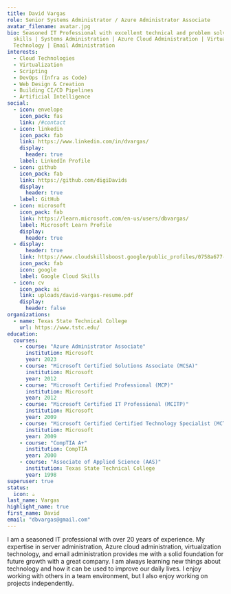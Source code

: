 ```yaml
---
title: David Vargas
role: Senior Systems Administrator / Azure Administrator Associate
avatar_filename: avatar.jpg
bio: Seasoned IT Professional with excellent technical and problem solving
  skills | Systems Administration | Azure Cloud Administration | Virtualization
  Technology | Email Administration
interests:
  - Cloud Technologies
  - Virtualization
  - Scripting
  - DevOps (Infra as Code)
  - Web Design & Creation
  - Building CI/CD Pipelines
  - Artificial Intelligence
social:
  - icon: envelope
    icon_pack: fas
    link: /#contact
  - icon: linkedin
    icon_pack: fab
    link: https://www.linkedin.com/in/dvargas/
    display:
      header: true
    label: LinkedIn Profile
  - icon: github
    icon_pack: fab
    link: https://github.com/digiDavids
    display:
      header: true
    label: GitHub
  - icon: microsoft
    icon_pack: fab
    link: https://learn.microsoft.com/en-us/users/dbvargas/
    label: Microsoft Learn Profile
    display:
      header: true
  - display:
      header: true
    link: https://www.cloudskillsboost.google/public_profiles/0758a677-3270-47f7-b829-ac0085e0cf38
    icon_pack: fab
    icon: google
    label: Google Cloud Skills
  - icon: cv
    icon_pack: ai
    link: uploads/david-vargas-resume.pdf
    display:
      header: false
organizations:
  - name: Texas State Technical College
    url: https://www.tstc.edu/
education:
  courses:
    - course: "Azure Administrator Associate"
      institution: Microsoft
      year: 2023
    - course: "Microsoft Certified Solutions Associate (MCSA)"
      institution: Microsoft
      year: 2012
    - course: "Microsoft Certified Professional (MCP)"
      institution: Microsoft
      year: 2012
    - course: "Microsoft Certified IT Professional (MCITP)"
      institution: Microsoft
      year: 2009
    - course: "Microsoft Certified Certified Technology Specialist (MCTS)"
      institution: Microsoft
      year: 2009
    - course: "CompTIA A+"
      institution: CompTIA
      year: 2000
    - course: "Associate of Applied Science (AAS)"
      institution: Texas State Technical College
      year: 1998
superuser: true
status:
  icon: ☕️
last_name: Vargas
highlight_name: true
first_name: David
email: "dbvargas@gmail.com"
---
```

<!--StartFragment-->

I am a seasoned IT professional with over 20 years of experience. My expertise in server administration, Azure cloud administration, virtualization technology, and email administration provides me with a solid foundation for future growth with a great company. I am always learning new things about technology and how it can be used to improve our daily lives. I enjoy working with others in a team environment, but I also enjoy working on projects independently.

<!--EndFragment-->
